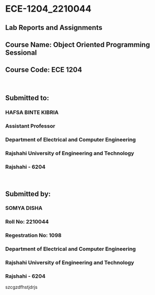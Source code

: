 # ECE-1204_2210044
## **Lab Reports and Assignments**
## **Course Name:** Object Oriented Programming Sessional
## **Course Code:** ECE 1204

<br>

## Submitted to: 

### **HAFSA BINTE KIBRIA**
### Assistant Professor
### Department of Electrical and Computer Engineering
### Rajshahi University of Engineering and Technology
### Rajshahi - 6204

<br>

## Submitted by:

### **SOMYA DISHA**
### Roll No: 2210044
### Regestration No: 1098
### Department of Electrical and Computer Engineering
### Rajshahi University of Engineering and Technology
### Rajshahi - 6204



szcgzdfhstjdrjs
